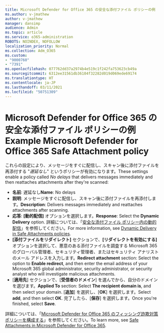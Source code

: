 ```yaml
---
title: Microsoft Defender for Office 365 の安全な添付ファイル ポリシーの例
ms.author: v-jmathew
author: v-jmathew
manager: dansimp
audience: Admin
ms.topic: article
ms.service: o365-administration
ROBOTS: NOINDEX, NOFOLLOW
localization_priority: Normal
ms.collection: Adm_O365
ms.custom:
- "9000760"
- "7391"
ms.openlocfilehash: 077762dd37a2974b4e519c1f242fa753623cb49a
ms.sourcegitcommit: 6312ee31561db36104f32282d019d069ede69174
ms.translationtype: HT
ms.contentlocale: ja-JP
ms.lasthandoff: 03/11/2021
ms.locfileid: "50751309"
---
```

# <a name="example-microsoft-defender-for-office-365-safe-attachment-policy"></a><span data-ttu-id="78eea-102">Microsoft Defender for Office 365 の安全な添付ファイル ポリシーの例</span><span class="sxs-lookup"><span data-stu-id="78eea-102">Example Microsoft Defender for Office 365 Safe Attachment policy</span></span>

<span data-ttu-id="78eea-103">これらの設定により、メッセージをすぐに配信し、スキャン後に添付ファイルを再添付する "*遅延なし*" というポリシーが有効になります。</span><span class="sxs-lookup"><span data-stu-id="78eea-103">These settings enable a policy called *No delays* that delivers messages immediately and then reattaches attachments after they're scanned:</span></span>

- <span data-ttu-id="78eea-104">**名前**: 遅延なし</span><span class="sxs-lookup"><span data-stu-id="78eea-104">**Name**: No delays</span></span>
- <span data-ttu-id="78eea-105">**説明**: メッセージをすぐに配信し、スキャン後に添付ファイルを再添付します。</span><span class="sxs-lookup"><span data-stu-id="78eea-105">**Description**: Delivers messages immediately and reattaches attachments after scanning.</span></span>
- <span data-ttu-id="78eea-106">**応答**: **[動的配信]** オプションを選択します。</span><span class="sxs-lookup"><span data-stu-id="78eea-106">**Response**: Select the **Dynamic Delivery** option.</span></span> <span data-ttu-id="78eea-107">詳細については、「[安全な添付ファイル ポリシー内の動的配信](https://go.microsoft.com/fwlink/?linkid=2092328)」を参照してください。</span><span class="sxs-lookup"><span data-stu-id="78eea-107">For more information, see [Dynamic Delivery in Safe Attachments policies](https://go.microsoft.com/fwlink/?linkid=2092328).</span></span>
- <span data-ttu-id="78eea-108">**[添付ファイルをリダイレクト]** セクションで、**[リダイレクトを有効にする]** オプションを選択して、悪意のある添付ファイルを調査する Microsoft 365 のグローバル管理者、セキュリティ管理者、またはセキュリティ アナリストのメール アドレスを入力します。</span><span class="sxs-lookup"><span data-stu-id="78eea-108">**Redirect attachment** section: Select the option to **Enable redirect**, and then enter the email address of your Microsoft 365 global administrator, security administrator, or security analyst who will investigate malicious attachments.</span></span>
- <span data-ttu-id="78eea-109">[**適用先**] セクションで、[**受信者のドメイン**] を選んでから、自分のドメインを選びます。</span><span class="sxs-lookup"><span data-stu-id="78eea-109">**Applied To** section: Select **The recipient domain is**, and then select your domain.</span></span> <span data-ttu-id="78eea-110">[**追加**] を選択し、[**OK**] を選択します。</span><span class="sxs-lookup"><span data-stu-id="78eea-110">Select **add**, and then select **OK**.</span></span> <span data-ttu-id="78eea-111">完了したら、[**保存**] を選択します。</span><span class="sxs-lookup"><span data-stu-id="78eea-111">Once you're finished, select **Save**.</span></span>

<span data-ttu-id="78eea-112">詳細については、「[Microsoft Defender for Office 365 のフィッシング詐欺対策ポリシーを構成する](https://go.microsoft.com/fwlink/?linkid=2092213)」を参照してください。</span><span class="sxs-lookup"><span data-stu-id="78eea-112">To learn more, see [Safe Attachments in Microsoft Defender for Office 365](https://go.microsoft.com/fwlink/?linkid=2092213).</span></span>
